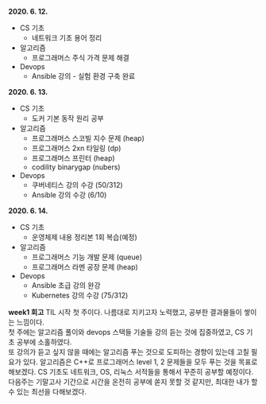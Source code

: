 **2020. 6. 12.** 
- CS 기초
    - 네트워크 기초 용어 정리
- 알고리즘
    - 프로그래머스 주식 가격 문제 해결
- Devops
    - Ansible 강의 - 실험 환경 구축 완료

**2020. 6. 13.** 
- CS 기초
    - 도커 기본 동작 원리 공부
- 알고리즘
    - 프로그래머스 스코빌 지수 문제 (heap)
    - 프로그래머스 2xn 타일링 (dp)
    - 프로그래머스 프린터 (heap)
    - codility binarygap (nubers)
- Devops
    - 쿠버네티스 강의 수강 (50/312)
    - Ansible 강의 수강 (6/10)

**2020. 6. 14.**
- CS 기초
    - 운영체제 내용 정리본 1회 복습(예정)
- 알고리즘
    - 프로그래머스 기능 개발 문제 (queue)
    - 프로그래머스 라멘 공장 문제 (heap)
- Devops
    - Ansible 초급 강의 완강
    - Kubernetes 강의 수강 (75/312)

**week1 회고**
TIL 시작 첫 주이다. 나름대로 지키고자 노력했고, 공부한 결과물들이 쌓이는 느낌이다.  
첫 주에는 알고리즘 풀이와 devops 스택들 기술들 강의 듣는 것에 집중하였고, CS 기초 공부에 소홀하였다.  
또 강의가 듣고 싶지 않을 때에는 알고리즘 푸는 것으로 도피하는 경향이 있는데 고칠 필요가 있다.
알고리즘은 C++로 프로그래머스 level 1, 2 문제들을 모두 푸는 것을 목표로 해보겠다.
CS 기초도 네트워크, OS, 리눅스 서적들을 통해서 꾸준히 공부할 예정이다.  
다음주는 기말고사 기간으로 시간을 온전히 공부에 쏟지 못할 것 같지만, 최대한 내가 할 수 있는 최선을 다해보겠다.  
